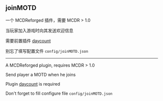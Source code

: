 joinMOTD
---------

一个 MCDReforged 插件，需要 MCDR > 1.0

当玩家加入游戏时向其发送欢迎信息

需要前置插件 [daycount](https://github.com/TISUnion/daycount)

别忘了填写配置文件 `config/joinMOTD.json`

-----

A MCDReforged plugin, requires MCDR > 1.0

Send player a MOTD when he joins

Plugin [daycount](https://github.com/TISUnion/daycount) is required

Don't forget to fill configure file `config/joinMOTD.json`
